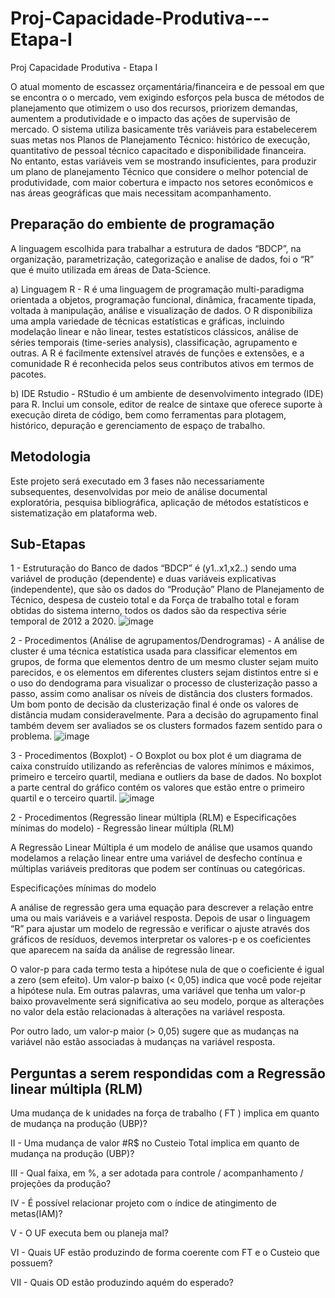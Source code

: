 # Proj-Capacidade-Produtiva---Etapa-I
Proj Capacidade Produtiva - Etapa I

O atual momento de escassez orçamentária/financeira e de pessoal em que se encontra o o mercado, vem exigindo esforços pela busca de métodos de planejamento que otimizem o uso dos recursos, priorizem demandas, aumentem a produtividade e o impacto das ações de supervisão de mercado. 
	O sistema utiliza basicamente três variáveis para estabelecerem suas metas nos Planos de Planejamento Técnico: histórico de execução, quantitativo de pessoal técnico capacitado e disponibilidade financeira.   
	No entanto, estas variáveis vem se mostrando insuficientes, para produzir um plano de planejamento Técnico que considere o melhor potencial de produtividade, com maior cobertura e impacto nos setores econômicos e nas áreas geográficas que mais necessitam acompanhamento.

## Preparação do embiente de programação

A linguagem escolhida para trabalhar a estrutura de dados “BDCP”, na organização, parametrização, categorização e analise de dados, foi o “R” que é muito utilizada em áreas de Data-Science.

a) Linguagem R - R é uma linguagem de programação multi-paradigma orientada a objetos, programação funcional, dinâmica, fracamente tipada, voltada à manipulação, análise e visualização de dados.
O R disponibiliza uma ampla variedade de técnicas estatísticas e gráficas, incluindo modelação linear e não linear, testes estatísticos clássicos, análise de séries temporais (time-series analysis), classificação, agrupamento e outras. A R é facilmente extensível através de funções e extensões, e a comunidade R é reconhecida pelos seus contributos ativos em termos de pacotes.

b) IDE Rstudio - RStudio é um ambiente de desenvolvimento integrado (IDE) para R. Inclui um console, editor de realce de sintaxe que oferece suporte à execução direta de código, bem como ferramentas para plotagem, histórico, depuração e gerenciamento de espaço de trabalho.

## Metodologia

Este projeto será executado em 3 fases não necessariamente subsequentes, desenvolvidas por meio de análise documental exploratória, pesquisa bibliográfica, aplicação de métodos estatísticos e sistematização em plataforma web.

## Sub-Etapas

1 - Estruturação do Banco de dados “BDCP” é (y1..x1,x2..) sendo uma variável de produção (dependente) e duas variáveis explicativas (independente), que são os dados do “Produção” Plano de Planejamento de Técnico, despesa de custeio total e da Força de trabalho total e foram obtidas do sistema interno, todos os dados são da respectiva série temporal de 2012 a 2020.
![image](https://user-images.githubusercontent.com/66335171/169863763-8dc0fd9c-d9c7-4bf9-8864-04c438062dd4.png)


2 - Procedimentos (Análise de agrupamentos/Dendrogramas) - A análise de cluster é uma técnica estatística usada para classificar elementos em grupos, de forma que elementos dentro de um mesmo cluster sejam muito parecidos, e os elementos em diferentes clusters sejam distintos entre si e o uso do dendograma para visualizar o processo de clusterização passo a passo, assim como analisar os níveis de distância dos clusters formados. Um bom ponto de decisão da clusterização final é onde os valores de distância mudam consideravelmente. Para a decisão do agrupamento final também devem ser avaliados se os clusters formados fazem sentido para o problema.
![image](https://user-images.githubusercontent.com/66335171/169865503-297ccd11-93a0-4e9a-92c8-56dcf6dba093.png)


3 - Procedimentos (Boxplot) - O Boxplot ou box plot é um diagrama de caixa construído utilizando as referências de valores mínimos e máximos, primeiro e terceiro quartil, mediana e outliers da base de dados. No boxplot a parte central do gráfico contém os valores que estão entre o primeiro quartil e o terceiro quartil.
![image](https://user-images.githubusercontent.com/66335171/169865645-37f0d30e-ade1-4cf4-981d-65d1422c9de1.png)

2 - Procedimentos (Regressão linear múltipla (RLM) e Especificações mínimas do modelo) - 
Regressão linear múltipla (RLM)

A Regressão Linear Múltipla é um modelo de análise que usamos quando modelamos a relação linear entre uma variável de desfecho contínua e múltiplas variáveis preditoras que podem ser contínuas ou categóricas.

Especificações mínimas do modelo

A análise de regressão gera uma equação para descrever a relação entre uma ou mais variáveis e a variável resposta. Depois de usar o linguagem “R” para ajustar um modelo de regressão e verificar o ajuste  através dos gráficos de resíduos, devemos interpretar os valores-p e os coeficientes que aparecem na saída da análise de regressão linear.

O valor-p para cada termo testa a hipótese nula de que o coeficiente é igual a zero (sem efeito). Um valor-p baixo (< 0,05) indica que você pode rejeitar a hipótese nula. Em outras palavras, uma variável que tenha um valor-p baixo provavelmente será significativa ao seu modelo, porque as alterações no valor dela estão relacionadas à alterações na variável resposta.

Por outro lado, um valor-p maior (> 0,05) sugere que as mudanças na variável não estão associadas à mudanças na variável resposta.


## Perguntas a serem respondidas com a Regressão linear múltipla (RLM)

Uma mudança de k unidades na força de trabalho ( FT ) implica em quanto de mudança na produção (UBP)?

II  -  Uma mudança de valor #R$ no Custeio Total  implica em quanto de mudança na produção (UBP)?

III -  Qual faixa, em %, a ser adotada para controle / acompanhamento / projeções da produção?

IV -  É possível relacionar projeto com o índice de atingimento de metas(IAM)?

V -   O UF executa bem ou planeja mal?

VI -  Quais UF estão produzindo de forma coerente com  FT e o Custeio que possuem?

VII - Quais OD estão produzindo aquém do esperado?
